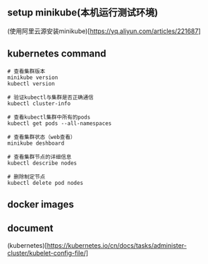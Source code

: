 ## setup minikube(本机运行测试环境)
(使用阿里云源安装minikube)[https://yq.aliyun.com/articles/221687]

## kubernetes command
```text
# 查看集群版本
minikube version
kubectl version

# 验证kubectl与集群是否正确通信
kubectl cluster-info

# 查看kubectl集群中所有的pods
kubectl get pods --all-namespaces

# 查看集群状态（web查看）
minikube deshboard

# 查看集群节点的详细信息
kubectl describe nodes

# 删除制定节点
kubectl delete pod nodes
```

## docker images


## document
(kubernetes)[https://kubernetes.io/cn/docs/tasks/administer-cluster/kubelet-config-file/]

